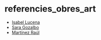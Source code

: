 # referencies_obres_art
 * [Isabel Lucena](https://isalucena.github.io/p15_constructivismoruso/)
 * [Sara Gozalbo](https://saragozalbo97.github.io/p15_avantguardes/)
 * [Martínez Raúl](https://martinezmreasdalcoi.github.io/Constructivismo-Ruso/)
